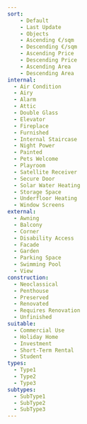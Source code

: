 ```yaml
---
sort:
    - Default
    - Last Update
    - Objects
    - Ascending €/sqm
    - Descending €/sqm
    - Ascending Price
    - Descending Price
    - Ascending Area
    - Descending Area
internal:
  - Air Condition
  - Airy
  - Alarm
  - Attic
  - Double Glass
  - Elevator
  - Fireplace
  - Furnished
  - Internal Staircase
  - Night Power
  - Painted
  - Pets Welcome
  - Playroom
  - Satellite Receiver
  - Secure Door
  - Solar Water Heating
  - Storage Space
  - Underfloor Heating
  - Window Screens
external:
  - Awning
  - Balcony
  - Corner
  - Disability Access
  - Facade
  - Garden
  - Parking Space
  - Swimming Pool
  - View
construction:
  - Neoclassical
  - Penthouse
  - Preserved
  - Renovated
  - Requires Renovation
  - Unfinished
suitable:
  - Commercial Use
  - Holiday Home
  - Investment
  - Short-Term Rental
  - Student
types:
  - Type1
  - Type2
  - Type3
subtypes:
  - SubType1
  - SubType2
  - SubType3
---
```

